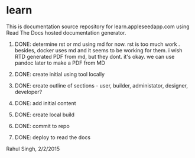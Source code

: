 # learn
This is documentation source repository for learn.appleseedapp.com using Read The Docs hosted documentation generator. 


1. DONE: determine rst or md
	using md for now. rst is too much work . besides, docker uses md and it seems to be working for them. i wish RTD generated PDF from md, but they dont. it's okay. we can use pandoc later to make a PDF from MD

1. DONE: create initial using tool locally
	
1. DONE: create outline of sections - user, builder, administator, designer, developer?

1. DONE: add initial content 
1. DONE: create local build
1. DONE: commit to repo 
1. DONE: deploy to read the docs 

Rahul Singh, 2/2/2015

